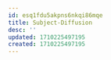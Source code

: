 ```yaml
---
id: esq1fdu5akpns6nkqi86mqe
title: Subject-Diffusion
desc: ''
updated: 1710225497195
created: 1710225497195
---
```

